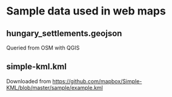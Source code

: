 # Sample data used in web maps

## hungary_settlements.geojson

Queried from OSM with QGIS

## simple-kml.kml

Downloaded from https://github.com/mapbox/Simple-KML/blob/master/sample/example.kml
